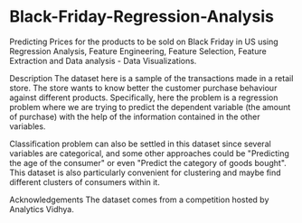 # Black-Friday-Regression-Analysis
Predicting Prices for the products to be sold on Black Friday in US using Regression Analysis, Feature Engineering, Feature Selection, Feature Extraction and Data analysis - Data Visualizations.

Description
The dataset here is a sample of the transactions made in a retail store. The store wants to know better the customer purchase behaviour against different products. Specifically, here the problem is a regression problem where we are trying to predict the dependent variable (the amount of purchase) with the help of the information contained in the other variables.

Classification problem can also be settled in this dataset since several variables are categorical, and some other approaches could be "Predicting the age of the consumer" or even "Predict the category of goods bought". This dataset is also particularly convenient for clustering and maybe find different clusters of consumers within it.

Acknowledgements
The dataset comes from a competition hosted by Analytics Vidhya.
